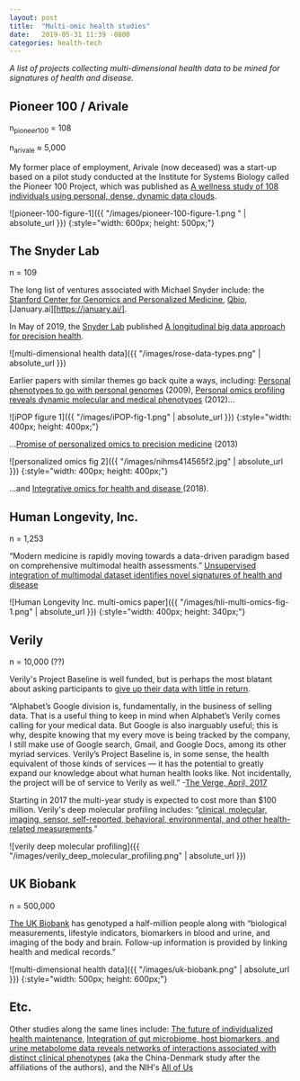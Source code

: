 ```yaml
---
layout: post
title:  "Multi-omic health studies"
date:   2019-05-31 11:39 -0800
categories: health-tech
---
```



_A list of projects collecting multi-dimensional health data to be mined for signatures of health and disease._


## Pioneer 100 / Arivale

n<sub>pioneer100</sub> = 108

n<sub>arivale</sub> ≈ 5,000

My former place of employment, Arivale (now deceased) was a start-up based on a pilot study conducted at the Institute for Systems Biology called the Pioneer 100 Project, which was published as
 [A wellness study of 108 individuals using personal, dense, dynamic data clouds][1].

![pioneer-100-figure-1]({{ "/images/pioneer-100-figure-1.png " | absolute_url }})
{:style="width: 600px; height: 500px;"}


## The Snyder Lab

n = 109

The long list of ventures associated with Michael Snyder include: the [Stanford Center for Genomics and Personalized Medicine][13], [Qbio][14], [January.ai][https://january.ai/].

In May of 2019, the [Snyder Lab][12] published [A longitudinal big data approach for precision health][4].

![multi-dimensional health data]({{ "/images/rose-data-types.png" | absolute_url }})

Earlier papers with similar themes go back quite a ways, including: [Personal phenotypes to go with personal genomes][16]  (2009), [Personal omics profiling reveals dynamic molecular and medical phenotypes][15] (2012)...

![iPOP figure 1]({{ "/images/iPOP-fig-1.png" | absolute_url }})
{:style="width: 400px; height: 400px;"}


...[Promise of personalized omics to precision medicine][6]  (2013)

![personalized omics fig 2]({{ "/images/nihms414565f2.jpg" | absolute_url }})
{:style="width: 400px; height: 400px;"}

...and [Integrative omics for health and disease
][17]  (2018).


## Human Longevity, Inc.

n = 1,253

“Modern medicine is rapidly moving towards a data-driven paradigm based on comprehensive multimodal health assessments.” [Unsupervised integration of multimodal dataset identifies novel signatures of health and disease][2]

![Human Longevity Inc. multi-omics paper]({{ "/images/hli-multi-omics-fig-1.png" | absolute_url }})
{:style="width: 400px; height: 340px;"}


## Verily

n = 10,000 (??)

Verily's Project Baseline is well funded, but is perhaps the most blatant about asking participants to [give up their data with little in return][9].

“Alphabet’s Google division is, fundamentally, in the business of selling data. That is a useful thing to keep in mind when Alphabet’s Verily comes calling for your medical data. But Google is also inarguably useful; this is why, despite knowing that my every move is being tracked by the company, I still make use of Google search, Gmail, and Google Docs, among its other myriad services. Verily’s Project Baseline is, in some sense, the health equivalent of those kinds of services — it has the potential to greatly expand our knowledge about what human health looks like. Not incidentally, the project will be of service to Verily as well.” -[The Verge, April, 2017][10]

Starting in 2017 the multi-year study is expected to cost more than $100 million. Verily's deep molecular profiling includes: “[clinical, molecular, imaging, sensor, self-reported, behavioral, environmental, and other health-related measurements][8].”

![verily deep molecular profiling]({{ "/images/verily_deep_molecular_profiling.png" | absolute_url }})


## UK Biobank

n = 500,000

[The UK Biobank][7] has genotyped a half-million people along with “biological measurements, lifestyle indicators, biomarkers in blood and urine, and imaging of the body and brain. Follow-up information is provided by linking health and medical records.”

![multi-dimensional health data]({{ "/images/uk-biobank.png" | absolute_url }})
{:style="width: 500px; height: 600px;"}


## Etc.

Other studies along the same lines include: [The future of individualized health maintenance][5], [Integration of gut microbiome, host biomarkers, and urine metabolome data reveals networks of interactions associated with distinct clinical phenotypes][3] (aka the China-Denmark study after the affiliations of the authors), and the NIH's [All of Us][11]


[1]: https://www.ncbi.nlm.nih.gov/pubmed/28714965
[2]: https://www.biorxiv.org/content/10.1101/432641v1
[3]: https://www.biorxiv.org/content/10.1101/509703v1
[4]: https://www.nature.com/articles/s41591-019-0414-6
[5]: https://www.nature.com/articles/s41591-019-0443-1
[6]: https://www.ncbi.nlm.nih.gov/pubmed/23184638
[7]: https://www.nature.com/articles/s41586-018-0579-z
[8]: https://clinicaltrials.gov/ct2/show/study/NCT03154346
[9]: https://www.technologyreview.com/s/604224/googles-massive-health-study-seeks-10000-volunteers-to-give-up-their-medical-secrets/
[10]: https://www.theverge.com/2017/4/19/15349284/alphabet-verily-google-x-project-baseline-medical-data
[11]: https://allofus.nih.gov/
[12]: http://snyderlab.stanford.edu/
[13]: http://med.stanford.edu/scgpm.html
[14]: https://q.bio/
[15]: https://www.cell.com/cell/fulltext/S0092-8674(12)00166-3
[16]: http://msb.embopress.org/content/5/1/273.short
[17]: https://www.nature.com/articles/nrg.2018.4

